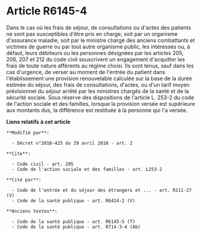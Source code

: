 # Article R6145-4

Dans le cas où les frais de séjour, de consultations ou d'actes des patients ne sont pas susceptibles d'être pris en charge,
soit par un organisme d'assurance maladie, soit par le ministre chargé des anciens combattants et victimes de guerre ou par
tout autre organisme public, les intéressés ou, à défaut, leurs débiteurs ou les personnes désignées par les articles 205,
206, 207 et 212 du code civil souscrivent un engagement d'acquitter les frais de toute nature afférents au régime choisi. Ils
sont tenus, sauf dans les cas d'urgence, de verser au moment de l'entrée du patient dans l'établissement une provision
renouvelable calculée sur la base de la durée estimée du séjour, des frais de consultations, d'actes, ou d'un tarif moyen
prévisionnel du séjour arrêté par les ministres chargés de la santé et de la sécurité sociale. Sous réserve des dispositions
de l'article L. 253-2 du code de l'action sociale et des familles, lorsque la provision versée est supérieure aux montants
dus, la différence est restituée à la personne qui l'a versée.

**Liens relatifs à cet article**

	**Modifié par**:

	  - Décret n°2010-425 du 29 avril 2010 - art. 2

	**Cite**:

	  - Code civil - art. 205
	  - Code de l'action sociale et des familles - art. L253-2

	**Cité par**:

	  - Code de l'entrée et du séjour des étrangers et ... - art. R211-27 (V)
	  - Code de la santé publique - art. R6414-2 (V)

	**Anciens textes**:

	  - Code de la santé publique - art. R6145-5 (T)
	  - Code de la santé publique - art. R714-3-4 (Ab)
